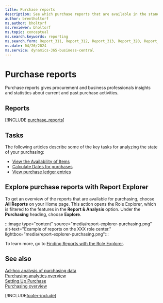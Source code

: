 ```yaml
---
title: Purchase reports
description: See which purchase reports that are available in the standard version of Business Central so that you can keep track of your business.
author: brentholtorf
ms.author: bholtorf
ms.reviewer: bholtorf
ms.topic: conceptual
ms.search.keywords: reporting
ms.search.form: Report_311, Report_312, Report_313, Report_320, Report_709, Report_707, Report_709, Report_714, Report_716, Report_720 
ms.date: 04/26/2024
ms.service: dynamics-365-business-central
---
```

# Purchase reports

Purchase reports gives procurement and business professionals insights and statistics about current and past purchase activities.  

## Reports

[!INCLUDE [purchase_reports](includes/purchase-reports-include.md)]

## Tasks

The following articles describe some of the key tasks for analyzing the state of your purchasing:

- [View the Availability of Items](inventory-how-availability-overview.md)  
- [Calculate Dates for purchases](purchasing-date-calculation-for-purchases.md)
- [View purchase ledger entries](purchasing-how-record-purchases.md#viewing-ledger-entries)

## Explore purchase reports with Report Explorer

To get an overview of the reports that are available for purchasing, choose **All Reports** on your Home page. This action opens the Role Explorer, which is filtered to the features in the **Report & Analysis** option. Under the **Purchasing** heading, choose **Explore**.

:::image type="content" source="media/report-explorer-purchasing.png" alt-text="Example of reports on the XXX role center." lightbox="media/report-explorer-purchasing.png":::

To learn more, go to [Finding Reports with the Role Explorer](ui-role-explorer.md). 

## See also

[Ad-hoc analysis of purchasing data](ad-hoc-analysis-purchasing.md)  
[Purchasing analytics overview](purchasing-analytics-overview.md)   
[Setting Up Purchase](purchasing-setup-purchasing.md)  
[Purchasing overview](purchasing-manage-purchasing.md)  

[!INCLUDE[footer-include](includes/footer-banner.md)]